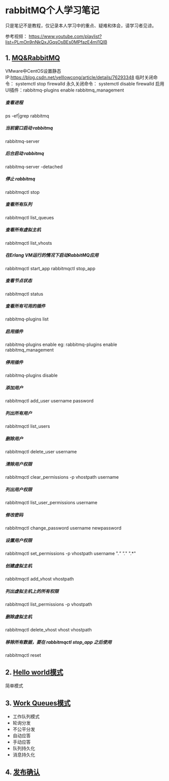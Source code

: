 # rabbitMQ个人学习笔记

只是笔记不是教程，仅记录本人学习中的重点、疑难和体会，请学习者见谅。

参考视频： https://www.youtube.com/playlist?list=PLmOn9nNkQxJGqsOsBEs0MPfazE4mI1QIB

## 1. [MQ&RabbitMQ](https://github.com/YuxingXie/study-rabbitmq/blob/main/assets/md/001.MD)

VMware中CentOS设置静态IP:https://blog.csdn.net/yelllowcong/article/details/76293348
临时关闭命令： systemctl stop firewalld
永久关闭命令： systemctl disable firewalld
启用UI插件：rabbitmq-plugins enable rabbitmq_management
##### 查看进程
ps -ef|grep rabbitmq
##### 当前窗口启动 rabbitmq
rabbitmq-server
##### 后台启动 rabbitmq
rabbitmq-server -detached
##### 停止 rabbitmq
rabbitmqctl stop
##### 查看所有队列
rabbitmqctl list_queues
##### 查看所有虚拟主机
rabbitmqctl list_vhosts
##### 在Erlang VM运行的情况下启动RabbitMQ应用
rabbitmqctl start_app 
rabbitmqctl stop_app
##### 查看节点状态
rabbitmqctl status
##### 查看所有可用的插件
rabbitmq-plugins list
##### 启用插件
rabbitmq-plugins enable <plugin-name>eg: rabbitmq-plugins enable rabbitmq_management
##### 停用插件
rabbitmq-plugins disable <plugin-name>
##### 添加用户
rabbitmqctl add_user username password
##### 列出所有用户
rabbitmqctl list_users
##### 删除用户
rabbitmqctl delete_user username
##### 清除用户权限
rabbitmqctl clear_permissions -p vhostpath username
##### 列出用户权限
rabbitmqctl list_user_permissions username
##### 修改密码
rabbitmqctl change_password username newpassword
##### 设置用户权限
rabbitmqctl set_permissions -p vhostpath username ".*" ".*" ".*"
##### 创建虚拟主机
rabbitmqctl add_vhost vhostpath
##### 列出虚拟主机上的所有权限
rabbitmqctl list_permissions -p vhostpath
##### 删除虚拟主机
rabbitmqctl delete_vhost vhost vhostpath
##### 移除所有数据，要在 rabbitmqctl stop_app 之后使用
rabbitmqctl reset

## 2. [Hello world模式](https://github.com/YuxingXie/study-rabbitmq/blob/main/assets/md/002.MD)
简单模式

## 3. [Work Queues模式](https://github.com/YuxingXie/study-rabbitmq/blob/main/assets/md/003.MD)
* 工作队列模式
* 轮询分发
* 不公平分发
* 自动应答
* 手动应答
* 队列持久化
* 消息持久化

## 4. [发布确认](https://github.com/YuxingXie/study-rabbitmq/blob/main/assets/md/004.MD)



